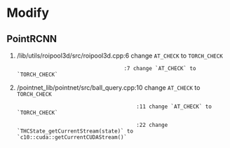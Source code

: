 # Modify
## PointRCNN
1. /lib/utils/roipool3d/src/roipool3d.cpp:6 change `AT_CHECK` to `TORCH_CHECK`

                                         :7 change `AT_CHECK` to `TORCH_CHECK`
                                         
2. /pointnet_lib/pointnet/src/ball_query.cpp:10 change `AT_CHECK` to `TORCH_CHECK`

                                             :11 change `AT_CHECK` to `TORCH_CHECK`
                                             
                                             :22 change `THCState_getCurrentStream(state)` to `c10::cuda::getCurrentCUDAStream()`
